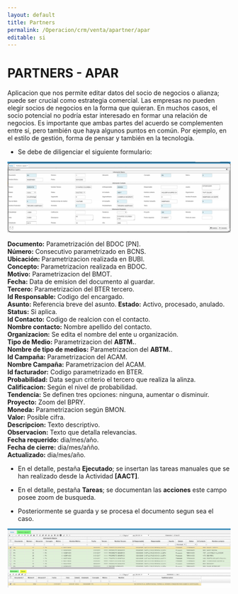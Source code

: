 ```yaml
---
layout: default
title: Partners
permalink: /Operacion/crm/venta/apartner/apar
editable: si
---
```


# PARTNERS - APAR

Aplicacion que nos permite editar datos del socio de negocios o alianza; puede ser crucial como estrategia comercial. Las empresas no pueden elegir socios de negocios en la forma que quieran. En muchos casos, el socio potencial no podría estar interesado en formar una relación de negocios. Es importante que ambas partes del acuerdo se complementen entre sí, pero también que haya algunos puntos en común. Por ejemplo, en el estilo de gestión, forma de pensar y también en la tecnología.  
* Se debe de diligenciar el siguiente formulario:

![](apar1.png)

**Documento:**  Parametrización del BDOC [PN].  
**Número:**  Consecutivo parametrizado en BCNS.  
**Ubicación:**  Parametrizacion realizada en BUBI.  
**Concepto:**  Parametrizacion realizada en BDOC.  
**Motivo:**  Parametrizacion del BMOT.   
**Fecha:**  Data de emision del documento al guardar.  
**Tercero:** Parametrizacion del BTER tercero.  
**Id Responsable:**  Codigo del encargado.  
**Asunto:**  Referencia breve del asunto.
**Estado:**  Activo, procesado, anulado.  
**Status:**  Si aplica.  
**Id Contacto:**  Codigo de realcion con el contacto.  
**Nombre contacto:**  Nombre apellido del contacto.  
**Organizacion:**  Se edita el nombre del ente u organización.  
**Tipo de Medio:**  Parametrizacion del **ABTM.**.  
**Nombre de tipo de medios:**  Parametrizacion del **ABTM.**.  
**Id Campaña:**  Parametrizacion del ACAM.  
**Nombre Campaña:**  Parametrizacion del ACAM.  
**Id facturador:**  Codigo parametrizado en BTER.  
**Probabilidad:**  Data segun criterio el tercero que realiza la alinza.  
**Calificacion:**  Según el nivel de probabilidad.  
**Tendencia:**  Se definen tres opciones: ninguna, aumentar o disminuir.  
**Proyecto:** Zoom del BPRY.  
**Moneda:**  Parametrizacion según BMON.  
**Valor:**  Posible cifra.  
**Descripcion:**  Texto descriptivo.  
**Observacion:**   Texto que detalla relevancias.   
**Fecha requerido:**  dia/mes/año.  
**Fecha de cierre:**  dia/mes/añño.  
**Actualizado:**  dia/mes/año.  
* En el detalle, pestaña **Ejecutado**; se insertan las tareas manuales que se han realizado desde la Actividad **[AACT]**.  
* En el detalle, pestaña **Tareas**; se documentan las **acciones**  este campo posee zoom de busqueda.  

* Posteriormente se guarda y se procesa el documento segun sea el caso.  

![](apar2.png)












